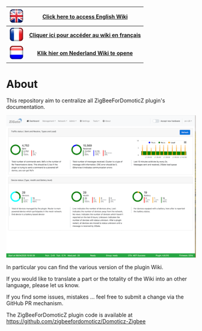 | <img src="Images/flag_uk.png" width="40" height="40"> | [__Click here to access English Wiki__](en-eng/)      |
|:------------:|:----------:|
| <img src="Images/flag_france.png" width="40" height="40">   | [__Cliquer ici pour accéder au wiki en français__](fr-fr/) |
| <img src="Images/flag_netherlands.png" width="40" height="40">     | [__Klik hier om Nederland Wiki te opene__](nl-dut/) |

# About

This repository aim to centralize all ZigBeeForDomoticZ plugin's documentation.

![Dashboard](Images/Dashboard.png)

In particular you can find the various version of the plugin Wiki.

If you would like to translate a part or the totality of the Wiki into an other language, please let us know.

If you find some issues, mistakes ... feel free to submit a change via the GitHub PR mechanism.

The ZigBeeForDomoticZ plugin code is available at https://github.com/zigbeefordomoticz/Domoticz-Zigbee
